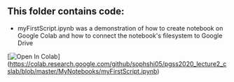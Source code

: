 ## This folder contains code: 

* myFirstScript.ipynb was a demonstration of how to create notebook on Google Colab and how to connect the notebook's filesystem to Google Drive

[![Open In Colab](https://colab.research.google.com/assets/colab-badge.svg)]
(https://colab.research.google.com/github/sophshi05/pgss2020_lecture2_cslab/blob/master/MyNotebooks/myFirstScript.ipynb)
